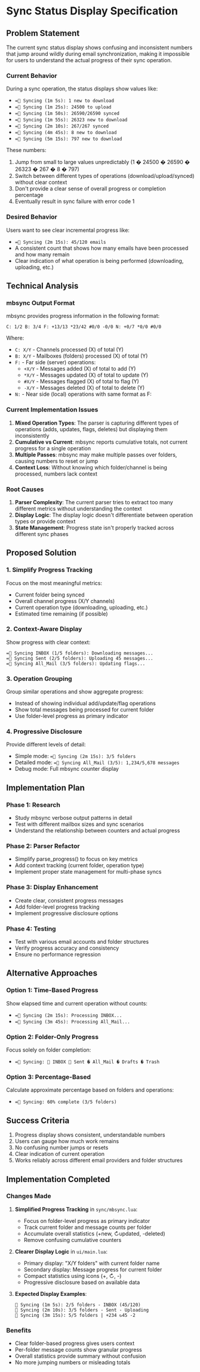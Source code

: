 # Sync Status Display Specification

## Problem Statement

The current sync status display shows confusing and inconsistent numbers that jump around wildly during email synchronization, making it impossible for users to understand the actual progress of their sync operation.

### Current Behavior

During a sync operation, the status displays show values like:
- `= Syncing (1m 5s): 1 new to download`
- `= Syncing (1m 25s): 24500 to upload` 
- `= Syncing (1m 50s): 26590/26590 synced`
- `= Syncing (1m 55s): 26323 new to download`
- `= Syncing (2m 10s): 267/267 synced`
- `= Syncing (4m 45s): 8 new to download`
- `= Syncing (5m 15s): 797 new to download`

These numbers:
1. Jump from small to large values unpredictably (1 � 24500 � 26590 � 26323 � 267 � 8 � 797)
2. Switch between different types of operations (download/upload/synced) without clear context
3. Don't provide a clear sense of overall progress or completion percentage
4. Eventually result in sync failure with error code 1

### Desired Behavior

Users want to see clear incremental progress like:
- `= Syncing (2m 15s): 45/120 emails`
- A consistent count that shows how many emails have been processed and how many remain
- Clear indication of what operation is being performed (downloading, uploading, etc.)

## Technical Analysis

### mbsync Output Format

mbsync provides progress information in the following format:
```
C: 1/2 B: 3/4 F: +13/13 *23/42 #0/0 -0/0 N: +0/7 *0/0 #0/0
```

Where:
- `C: X/Y` - Channels processed (X) of total (Y)
- `B: X/Y` - Mailboxes (folders) processed (X) of total (Y)
- `F:` - Far side (server) operations:
  - `+X/Y` - Messages added (X) of total to add (Y)
  - `*X/Y` - Messages updated (X) of total to update (Y)
  - `#X/Y` - Messages flagged (X) of total to flag (Y)
  - `-X/Y` - Messages deleted (X) of total to delete (Y)
- `N:` - Near side (local) operations with same format as F:

### Current Implementation Issues

1. **Mixed Operation Types**: The parser is capturing different types of operations (adds, updates, flags, deletes) but displaying them inconsistently
2. **Cumulative vs Current**: mbsync reports cumulative totals, not current progress for a single operation
3. **Multiple Passes**: mbsync may make multiple passes over folders, causing numbers to reset or jump
4. **Context Loss**: Without knowing which folder/channel is being processed, numbers lack context

### Root Causes

1. **Parser Complexity**: The current parser tries to extract too many different metrics without understanding the context
2. **Display Logic**: The display logic doesn't differentiate between operation types or provide context
3. **State Management**: Progress state isn't properly tracked across different sync phases

## Proposed Solution

### 1. Simplify Progress Tracking

Focus on the most meaningful metrics:
- Current folder being synced
- Overall channel progress (X/Y channels)
- Current operation type (downloading, uploading, etc.)
- Estimated time remaining (if possible)

### 2. Context-Aware Display

Show progress with clear context:
```
= Syncing INBOX (1/5 folders): Downloading messages...
= Syncing Sent (2/5 folders): Uploading 45 messages...
= Syncing All_Mail (3/5 folders): Updating flags...
```

### 3. Operation Grouping

Group similar operations and show aggregate progress:
- Instead of showing individual add/update/flag operations
- Show total messages being processed for current folder
- Use folder-level progress as primary indicator

### 4. Progressive Disclosure

Provide different levels of detail:
- Simple mode: `= Syncing (2m 15s): 3/5 folders`
- Detailed mode: `= Syncing All_Mail (3/5): 1,234/5,678 messages`
- Debug mode: Full mbsync counter display

## Implementation Plan

### Phase 1: Research
- Study mbsync verbose output patterns in detail
- Test with different mailbox sizes and sync scenarios
- Understand the relationship between counters and actual progress

### Phase 2: Parser Refactor
- Simplify parse_progress() to focus on key metrics
- Add context tracking (current folder, operation type)
- Implement proper state management for multi-phase syncs

### Phase 3: Display Enhancement
- Create clear, consistent progress messages
- Add folder-level progress tracking
- Implement progressive disclosure options

### Phase 4: Testing
- Test with various email accounts and folder structures
- Verify progress accuracy and consistency
- Ensure no performance regression

## Alternative Approaches

### Option 1: Time-Based Progress
Show elapsed time and current operation without counts:
- `= Syncing (2m 15s): Processing INBOX...`
- `= Syncing (3m 45s): Processing All_Mail...`

### Option 2: Folder-Only Progress
Focus solely on folder completion:
- `= Syncing:  INBOX  Sent � All_Mail � Drafts � Trash`

### Option 3: Percentage-Based
Calculate approximate percentage based on folders and operations:
- `= Syncing: 60% complete (3/5 folders)`

## Success Criteria

1. Progress display shows consistent, understandable numbers
2. Users can gauge how much work remains
3. No confusing number jumps or resets
4. Clear indication of current operation
5. Works reliably across different email providers and folder structures

## Implementation Completed

### Changes Made

1. **Simplified Progress Tracking** in `sync/mbsync.lua`:
   - Focus on folder-level progress as primary indicator
   - Track current folder and message counts per folder
   - Accumulate overall statistics (+new, ↻updated, -deleted)
   - Remove confusing cumulative counters

2. **Clearer Display Logic** in `ui/main.lua`:
   - Primary display: "X/Y folders" with current folder name
   - Secondary display: Message progress for current folder
   - Compact statistics using icons (+, ↻, -)
   - Progressive disclosure based on available data

3. **Expected Display Examples**:
   ```
   🔄 Syncing (1m 5s): 2/5 folders - INBOX (45/120)
   🔄 Syncing (2m 10s): 3/5 folders - Sent - Uploading
   🔄 Syncing (3m 15s): 5/5 folders | +234 ↻45 -2
   ```

### Benefits

- Clear folder-based progress gives users context
- Per-folder message counts show granular progress
- Overall statistics provide summary without confusion
- No more jumping numbers or misleading totals